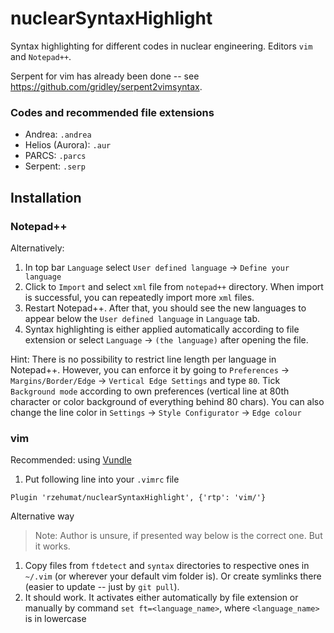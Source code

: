 # nuclearSyntaxHighlight
Syntax highlighting for different codes in nuclear engineering. 
Editors `vim` and `Notepad++`.

Serpent for vim has already been done -- see https://github.com/gridley/serpent2vimsyntax.

### Codes and recommended file extensions
- Andrea: `.andrea`
- Helios (Aurora): `.aur`
- PARCS: `.parcs`
- Serpent: `.serp`

## Installation

### Notepad++
Alternatively:
1. In top bar `Language` select `User defined language` -> `Define your language`
2. Click to `Import` and select `xml` file from `notepad++` directory. When import is successful, you can repeatedly import more `xml` files.
3. Restart Notepad++. After that, you should see the new languages to appear below the `User defined language` in `Language` tab.
4. Syntax highlighting is either applied automatically according to file extension or select `Language` -> `(the language)` after opening the file.

Hint: There is no possibility to restrict line length per language in Notepad++. However, you can enforce it by going to `Preferences` -> `Margins/Border/Edge` -> `Vertical Edge Settings` and type `80`. Tick `Background mode` according to own preferences (vertical line at 80th character or color background of everything behind 80 chars). You can also change the line color in `Settings` -> `Style Configurator` -> `Edge colour`

### vim
Recommended: using [Vundle](https://github.com/VundleVim/Vundle.vim)

1. Put following line into your `.vimrc` file
```vim
Plugin 'rzehumat/nuclearSyntaxHighlight', {'rtp': 'vim/'}

```

Alternative way
> Note: Author is unsure, if presented way below is the correct one. But it works.

1. Copy files from `ftdetect` and `syntax` directories to respective ones in `~/.vim` (or wherever your default vim folder is). Or create symlinks there (easier to update -- just by `git pull`).
2. It should work. It activates either automatically by file extension or manually by command `set ft=<language_name>`, where `<language_name>` is in lowercase

